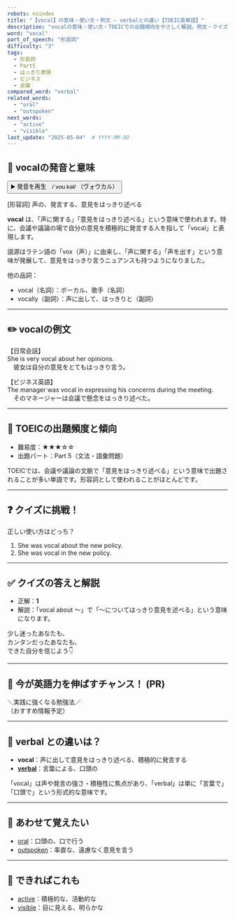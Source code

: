 ```yaml
---
robots: noindex
title: "【vocal】の意味・使い方・例文 ― verbalとの違い【TOEIC英単語】"
description: "vocalの意味・使い方・TOEICでの出題傾向をやさしく解説。例文・クイズ付きでverbalとの違いもわかりやすく学べます。"
word: "vocal"
part_of_speech: "形容詞"
difficulty: "3"
tags:
  - 形容詞
  - Part5
  - はっきり表現
  - ビジネス
  - 会議
compared_word: "verbal"
related_words:
  - "oral"
  - "outspoken"
next_words:
  - "active"
  - "visible"
last_update: "2025-05-04"  # YYYY-MM-DD
---
```


## 🔰 vocalの発音と意味

<button class="play-audio" onclick="playTTS('vocal')">
  <span class="play-audio-main">
    ▶️ 発音を再生　/ˈvoʊ.kəl/
  </span>
  <span class="play-audio-sub">
    （ヴォウカル）
  </span>
</button>

[形容詞] 声の、発言する、意見をはっきり述べる

**vocal** は、「声に関する」「意見をはっきり述べる」という意味で使われます。特に、会議や議論の場で自分の意見を積極的に発言する人を指して「vocal」と表現します。

語源はラテン語の「vox（声）」に由来し、「声に関する」「声を出す」という意味が発展して、意見をはっきり言うニュアンスも持つようになりました。

他の品詞：  
- vocal（名詞）：ボーカル、歌手（名詞）
- vocally（副詞）：声に出して、はっきりと（副詞）

---

## ✏️ vocalの例文

【日常会話】  
She is very vocal about her opinions.  
　彼女は自分の意見をとてもはっきり言う。

【ビジネス英語】  
The manager was vocal in expressing his concerns during the meeting.  
　そのマネージャーは会議で懸念をはっきり述べた。

---

## 🎯 TOEICの出題頻度と傾向

- 難易度：★★★☆☆
- 出題パート：Part 5（文法・語彙問題）

TOEICでは、会議や議論の文脈で「意見をはっきり述べる」という意味で出題されることが多い単語です。形容詞として使われることがほとんどです。

---

## ❓ クイズに挑戦！

正しい使い方はどっち？

1. She was vocal about the new policy.  
2. She was vocal in the new policy.

---

## ✅ クイズの答えと解説

- 正解：**1**
- 解説：「vocal about ～」で「～についてはっきり意見を述べる」という意味になります。

少し迷ったあなたも、  
カンタンだったあなたも、  
できた自分を信じよう👇️

---

## 🚀 今が英語力を伸ばすチャンス！ (PR)

<div class="info-center">
＼実践に強くなる勉強法／<br>  
（おすすめ情報予定）
</div>

---

## 🤔  verbal との違いは？

- **vocal**：声に出して意見をはっきり述べる、積極的に発言する
- **[verbal](/verbal)**：言葉による、口頭の

「vocal」は声や発言の強さ・積極性に焦点があり、「verbal」は単に「言葉で」「口頭で」という形式的な意味です。

---

## 🧩 あわせて覚えたい

- [oral](/oral)：口頭の、口で行う
- [outspoken](/outspoken)：率直な、遠慮なく意見を言う

---

## 📖 できればこれも

- [active](/active)：積極的な、活動的な
- [visible](/visible)：目に見える、明らかな

<!-- cvid: aid49_bid46 -->
